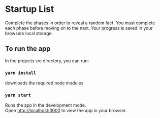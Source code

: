 # Startup List
Complete the phases in order to reveal a random fact. You must complete each phase before moving on to the next. Your progress is saved in your browsers local storage.

## To run the app

In the projects src directory, you can run:

### `yarn install`
downloads the required node modules

### `yarn start`
Runs the app in the development mode.\
Open [http://localhost:3000](http://localhost:3000) to view the app in your browser.

